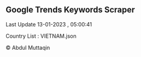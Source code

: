 

## Google Trends Keywords Scraper 
 
Last Update 13-01-2023 , 05:00:41

Country List :
VIETNAM.json



© Abdul Muttaqin 
